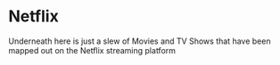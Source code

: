 # Netflix
Underneath here is just a slew of Movies and TV Shows that have been mapped out on the Netflix streaming platform